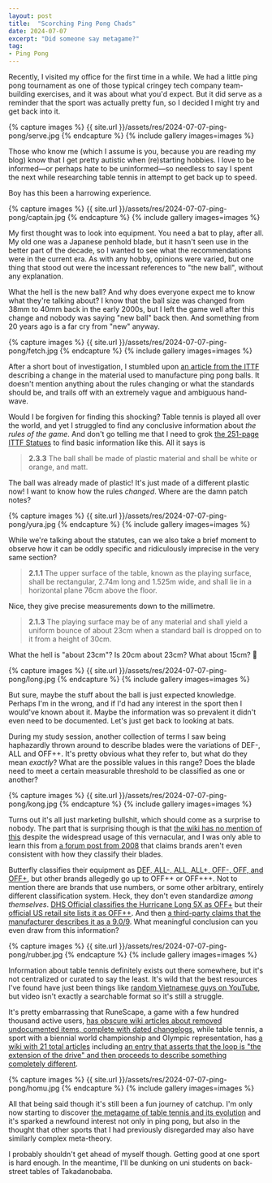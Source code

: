 ```yaml
---
layout: post
title:  "Scorching Ping Pong Chads"
date: 2024-07-07
excerpt: "Did someone say metagame?"
tag:
- Ping Pong
---
```


Recently, I visited my office for the first time in a while. We had a little ping pong tournament as one of those typical cringey tech company team-building exercises, and it was about what you'd expect. But it did serve as a reminder that the sport was actually pretty fun, so I decided I might try and get back into it.

{% capture images %}
    {{ site.url }}/assets/res/2024-07-07-ping-pong/serve.jpg
{% endcapture %}
{% include gallery images=images %}

Those who know me (which I assume is you, because you are reading my blog) know that I get pretty autistic when (re)starting hobbies. I love to be informed—or perhaps hate to be uninformed—so needless to say I spent the next while researching table tennis in attempt to get back up to speed.

Boy has this been a harrowing experience.

{% capture images %}
    {{ site.url }}/assets/res/2024-07-07-ping-pong/captain.jpg
{% endcapture %}
{% include gallery images=images %}

My first thought was to look into equipment. You need a bat to play, after all. My old one was a Japanese penhold blade, but it hasn't seen use in the better part of the decade, so I wanted to see what the recommendations were in the current era. As with any hobby, opinions were varied, but one thing that stood out were the incessant references to "the new ball", without any explanation.

What the hell is the new ball? And why does everyone expect me to know what they're talking about? I know that the ball size was changed from 38mm to 40mm back in the early 2000s, but I left the game well after this change and nobody was saying "new ball" back then. And something from 20 years ago is a far cry from "new" anyway.

{% capture images %}
    {{ site.url }}/assets/res/2024-07-07-ping-pong/fetch.jpg
{% endcapture %}
{% include gallery images=images %}

After a short bout of investigation, I stumbled upon [an article from the ITTF](https://www.ittf.com/2020/01/28/transition-celluloid-plastic-balls/) describing a change in the material used to manufacture ping pong balls. It doesn't mention anything about the rules changing or what the standards should be, and trails off with an extremely vague and ambiguous hand-wave.

Would I be forgiven for finding this shocking? Table tennis is played all over the world, and yet I struggled to find any conclusive information about _the rules of the game_. And don't go telling me that I need to grok [the 251-page ITTF Statues](https://documents.ittf.sport/sites/default/files/public/2024-02/2024_ITTF_Statutes_tracked_changes_version.pdf) to find basic information like this. All it says is

> **2.3.3** The ball shall be made of plastic material and shall be white or orange, and matt.

The ball was already made of plastic! It's just made of a different plastic now! I want to know how the rules _changed_. Where are the damn patch notes?

{% capture images %}
    {{ site.url }}/assets/res/2024-07-07-ping-pong/yura.jpg
{% endcapture %}
{% include gallery images=images %}

While we're talking about the statutes, can we also take a brief moment to observe how it can be oddly specific and ridiculously imprecise in the very same section?

> **2.1.1** The upper surface of the table, known as the playing surface, shall be rectangular, 2.74m long and 1.525m wide, and shall lie in a horizontal plane 76cm above the floor.

Nice, they give precise measurements down to the millimetre.

> **2.1.3** The playing surface may be of any material and shall yield a uniform bounce of about 23cm when a standard ball is dropped on to it from a height of 30cm.

What the hell is "about 23cm"? Is 20cm about 23cm? What about 15cm? 🤡

{% capture images %}
    {{ site.url }}/assets/res/2024-07-07-ping-pong/long.jpg
{% endcapture %}
{% include gallery images=images %}

But sure, maybe the stuff about the ball is just expected knowledge. Perhaps I'm in the wrong, and if I'd had any interest in the sport then I would've known about it. Maybe the information was so prevalent it didn't even need to be documented. Let's just get back to looking at bats.

During my study session, another collection of terms I saw being haphazardly thrown around to describe blades were the variations of DEF-, ALL and OFF++. It's pretty obvious what they refer to, but what do they mean _exactly_? What are the possible values in this range? Does the blade need to meet a certain measurable threshold to be classified as one or another?

{% capture images %}
    {{ site.url }}/assets/res/2024-07-07-ping-pong/kong.jpg
{% endcapture %}
{% include gallery images=images %}

Turns out it's all just marketing bullshit, which should come as a surprise to nobody. The part that is surprising though is that [the wiki has no mention of this](https://pingpong.fandom.com/wiki/The_Rackets) despite the widespread usage of this vernacular, and I was only able to learn this from [a forum post from 2008](http://mytabletennis.net/forum/what-does-off-mean-in-a-blade_topic17844.html) that claims brands aren't even consistent with how they classify their blades.

Butterfly classifies their equipment as [DEF, ALL-, ALL, ALL+, OFF-, OFF, and OFF+](https://butterflyonline.com/faq/equipment/), but other brands allegedly go up to OFF++ or OFF+++. Not to mention there are brands that use numbers, or some other arbitrary, entirely different classification system. Heck, they don't even standardize _among themselves_. [DHS Official classifies the Hurricane Long 5X as OFF+](https://www.dhs-tt.com/en/dhs-hurricane-long-5x) but their [official US retail site lists it as OFF++](https://doublehappinessusa.com/collections/hurricane-long/products/dhs-hl5x-s-dhs-hurricane-long-5x-blade-thicker-pith-cs-come-with-a-case). And then [a third-party claims that the manufacturer describes it as a 9.0/9](https://revspin.net/blade/dhs-hurricane-long-5x.html). What meaningful conclusion can you even draw from this information?

{% capture images %}
    {{ site.url }}/assets/res/2024-07-07-ping-pong/rubber.jpg
{% endcapture %}
{% include gallery images=images %}

Information about table tennis definitely exists out there somewhere, but it's not centralized or curated to say the least. It's wild that the best resources I've found have just been things like [random Vietnamese guys on YouTube](https://www.youtube.com/watch?v=5JeuxxkgwoY), but video isn't exactly a searchable format so it's still a struggle.

It's pretty embarrassing that RuneScape, a game with a few hundred thousand active users, [has obscure wiki articles about removed undocumented items, complete with dated changelogs,](https://oldschool.runescape.wiki/w/Nezikchened's_mum) while table tennis, a sport with a biennial world championship and Olympic representation, has  [a wiki with 21 total articles](https://pingpong.fandom.com/wiki/Special:AllPages) including [an entry that asserts that the loop is "the extension of the drive" and then proceeds to describe something completely different](https://pingpong.fandom.com/wiki/Types_of_shots).

{% capture images %}
    {{ site.url }}/assets/res/2024-07-07-ping-pong/homu.jpg
{% endcapture %}
{% include gallery images=images %}

All that being said though it's still been a fun journey of catchup. I'm only now starting to discover [the metagame of table tennis and its evolution](https://youtu.be/_-UOfZCdxoQ?t=95) and it's sparked a newfound interest not only in ping pong, but also in the thought that other sports that I had previously disregarded may also have similarly complex meta-theory.

I probably shouldn't get ahead of myself though. Getting good at one sport is hard enough. In the meantime, I'll be dunking on uni students on back-street tables of Takadanobaba.
